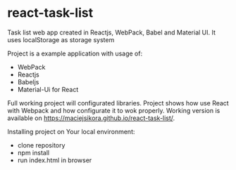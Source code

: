 # react-task-list
Task list web app created in Reactjs, WebPack, Babel and Material UI. It uses localStorage as storage system

Project is a example application with usage of:
  -  WebPack
  -  Reactjs
  -  Babeljs
  -  Material-Ui for React
  
Full working project will configurated libraries. Project shows how use React with Webpack and how configurate it to wok properly. 
Working version is available on https://maciejsikora.github.io/react-task-list/.

Installing project on Your local environment:

  -  clone repository
  -  npm install
  -  run index.html in browser
